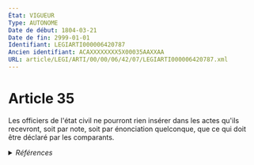 ```yaml
---
État: VIGUEUR
Type: AUTONOME
Date de début: 1804-03-21
Date de fin: 2999-01-01
Identifiant: LEGIARTI000006420787
Ancien identifiant: ACAXXXXXXXX5X00035AAXXAA
URL: article/LEGI/ARTI/00/00/06/42/07/LEGIARTI000006420787.xml
---
```


<h1>Article 35</h1>

Les officiers de l'état civil ne pourront rien insérer dans les actes qu'ils
recevront, soit par note, soit par énonciation quelconque, que ce qui doit être
déclaré par les comparants.


<details>
  <summary><em>Références</em></summary>

  <h2>Références faites par l'article</h2>
  
  <ul>
    <li>
      CODIFICATION source Loi 1803-03-11
    </li>
    <li>
      CREATION source Loi 1803-03-11 promulguée le 21 mars 1803
    </li>
  </ul>
</details>
